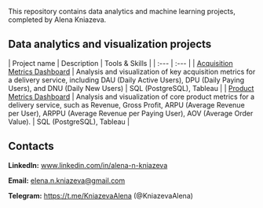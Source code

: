 This repository contains data analytics and machine learning projects, completed by Alena Kniazeva.

## Data analytics and visualization projects

| Project name          | Description          | Tools & Skills    |
| :---                          | :---          |
| [Acquisition Metrics Dashboard](https://github.com/ElenaNKn/data_projects/blob/master/product_analytics_acquisition/description.md)  | Analysis and visualization of key acquisition metrics for a delivery service, including DAU (Daily Active Users), DPU (Daily Paying Users), and DNU (Daily New Users) | SQL (PostgreSQL), Tableau      |
| [Product Metrics Dashboard](https://github.com/ElenaNKn/data_projects/blob/master/product_analytics_product_metrics/description.md)  | Analysis and visualization of core product metrics for a delivery service, such as Revenue, Gross Profit, ARPU (Average Revenue per User), ARPPU (Average Revenue per Paying User), AOV (Average Order Value). | SQL (PostgreSQL), Tableau     |

## Contacts

<b>LinkedIn:</b> www.linkedin.com/in/alena-n-kniazeva 

<b>Email:</b> elena.n.kniazeva@gmail.com       

<b>Telegram:</b> https://t.me/KniazevaAlena  (@KniazevaAlena)